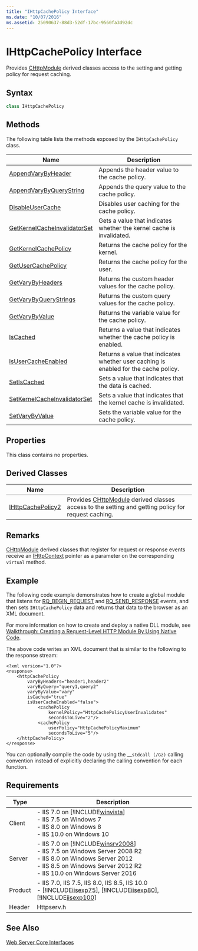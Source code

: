```yaml
---
title: "IHttpCachePolicy Interface"
ms.date: "10/07/2016"
ms.assetid: 25090637-88d3-52df-17bc-9560fa3d92dc
---
```

# IHttpCachePolicy Interface
Provides [CHttpModule](../../web-development-reference\native-code-api-reference/chttpmodule-class.md) derived classes access to the setting and getting policy for request caching.  
  
## Syntax  
  
```cpp  
class IHttpCachePolicy  
```  
  
## Methods  
 The following table lists the methods exposed by the `IHttpCachePolicy` class.  
  
|Name|Description|  
|----------|-----------------|  
|[AppendVaryByHeader](../../web-development-reference\native-code-api-reference/ihttpcachepolicy-appendvarybyheader-method.md)|Appends the header value to the cache policy.|  
|[AppendVaryByQueryString](../../web-development-reference\native-code-api-reference/ihttpcachepolicy-appendvarybyquerystring-method.md)|Appends the query value to the cache policy.|  
|[DisableUserCache](../../web-development-reference\native-code-api-reference/ihttpcachepolicy-disableusercache-method.md)|Disables user caching for the cache policy.|  
|[GetKernelCacheInvalidatorSet](../../web-development-reference\native-code-api-reference/ihttpcachepolicy-getkernelcacheinvalidatorset.md)|Gets a value that indicates whether the kernel cache is invalidated.|  
|[GetKernelCachePolicy](../../web-development-reference\native-code-api-reference/ihttpcachepolicy-getkernelcachepolicy-method.md)|Returns the cache policy for the kernel.|  
|[GetUserCachePolicy](../../web-development-reference\native-code-api-reference/ihttpcachepolicy-getusercachepolicy-method.md)|Returns the cache policy for the user.|  
|[GetVaryByHeaders](../../web-development-reference\native-code-api-reference/ihttpcachepolicy-getvarybyheaders-method.md)|Returns the custom header values for the cache policy.|  
|[GetVaryByQueryStrings](../../web-development-reference\native-code-api-reference/ihttpcachepolicy-getvarybyquerystrings-method.md)|Returns the custom query values for the cache policy.|  
|[GetVaryByValue](../../web-development-reference\native-code-api-reference/ihttpcachepolicy-getvarybyvalue-method.md)|Returns the variable value for the cache policy.|  
|[IsCached](../../web-development-reference\native-code-api-reference/ihttpcachepolicy-iscached-method.md)|Returns a value that indicates whether the cache policy is enabled.|  
|[IsUserCacheEnabled](../../web-development-reference\native-code-api-reference/ihttpcachepolicy-isusercacheenabled-method.md)|Returns a value that indicates whether user caching is enabled for the cache policy.|  
|[SetIsCached](../../web-development-reference\native-code-api-reference/ihttpcachepolicy-setiscached-method.md)|Sets a value that indicates that the data is cached.|  
|[SetKernelCacheInvalidatorSet](../../web-development-reference\native-code-api-reference/ihttpcachepolicy-setkernelcacheinvalidatorset-method.md)|Sets a value that indicates that the kernel cache is invalidated.|  
|[SetVaryByValue](../../web-development-reference\native-code-api-reference/ihttpcachepolicy-setvarybyvalue-method.md)|Sets the variable value for the cache policy.|  
  
## Properties  
 This class contains no properties.  
  
## Derived Classes  
  
|Name|Description|  
|----------|-----------------|  
|[IHttpCachePolicy2](../../web-development-reference\native-code-api-reference/ihttpcachepolicy2-interface.md)|Provides [CHttpModule](../../web-development-reference\native-code-api-reference/chttpmodule-class.md) derived classes access to the setting and getting policy for request caching.|  
  
## Remarks  
 [CHttpModule](../../web-development-reference\native-code-api-reference/chttpmodule-class.md) derived classes that register for request or response events receive an [IHttpContext](../../web-development-reference\native-code-api-reference/ihttpcontext-interface.md) pointer as a parameter on the corresponding `virtual` method.  
  
## Example  
 The following code example demonstrates how to create a global module that listens for [RQ_BEGIN_REQUEST](../../web-development-reference\native-code-api-reference/request-processing-constants.md) and [RQ_SEND_RESPONSE](../../web-development-reference\native-code-api-reference/request-processing-constants.md) events, and then sets `IHttpCachePolicy` data and returns that data to the browser as an XML document.  
  
<!-- TODO: review snippet reference  [!CODE [IHttpCachePolicy#1](IHttpCachePolicy#1)]  -->  
  
 For more information on how to create and deploy a native DLL module, see [Walkthrough: Creating a Request-Level HTTP Module By Using Native Code](../../web-development-reference\native-code-development-overview\walkthrough-creating-a-request-level-http-module-by-using-native-code.md).  
  
 The above code writes an XML document that is similar to the following to the response stream:  
  
```  
<?xml version="1.0"?>  
<response>  
    <httpCachePolicy   
        varyByHeaders="header1,header2"   
        varyByQuery="query1,query2"   
        varyByValue="vary"   
        isCached="true"   
        isUserCacheEnabled="false">  
            <cachePolicy   
                kernelPolicy="HttpCachePolicyUserInvalidates"   
                secondsToLive="2"/>  
            <cachePolicy   
                userPolicy="HttpCachePolicyMaximum"   
                secondsToLive="5"/>  
    </httpCachePolicy>  
</response>  
```  
  
 You can optionally compile the code by using the __`stdcall (/Gz)` calling convention instead of explicitly declaring the calling convention for each function.  
  
## Requirements  
  
|Type|Description|  
|----------|-----------------|  
|Client|-   IIS 7.0 on [!INCLUDE[winvista](../../wmi-provider/includes/winvista-md.md)]<br />-   IIS 7.5 on Windows 7<br />-   IIS 8.0 on Windows 8<br />-   IIS 10.0 on Windows 10|  
|Server|-   IIS 7.0 on [!INCLUDE[winsrv2008](../../wmi-provider/includes/winsrv2008-md.md)]<br />-   IIS 7.5 on Windows Server 2008 R2<br />-   IIS 8.0 on Windows Server 2012<br />-   IIS 8.5 on Windows Server 2012 R2<br />-   IIS 10.0 on Windows Server 2016|  
|Product|-   IIS 7.0, IIS 7.5, IIS 8.0, IIS 8.5, IIS 10.0<br />-   [!INCLUDE[iisexp75](../../web-development-reference/native-code-api-reference/includes/iisexp75-md.md)], [!INCLUDE[iisexp80](../../web-development-reference/native-code-api-reference/includes/iisexp80-md.md)], [!INCLUDE[iisexp100](../../web-development-reference/native-code-api-reference/includes/iisexp100-md.md)]|  
|Header|Httpserv.h|  
  
## See Also  
 [Web Server Core Interfaces](../../web-development-reference\native-code-api-reference/web-server-core-interfaces.md)